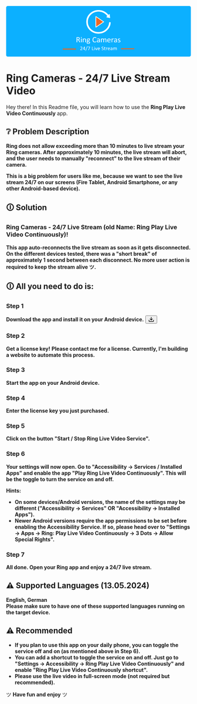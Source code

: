 <div align="center">
  <img src="/images/header.png" title="Ring Cameras-  24/7 Live Stream">
</div>


<h1>Ring Cameras - 24/7 Live Stream Video</h1>

Hey there! In this Readme file, you will learn how to use the **Ring Play Live Video Continuously** app.

## ❔ Problem Description
**Ring does not allow exceeding more than 10 minutes to live stream your Ring cameras. After approximately 10 minutes, the live stream will abort, and the user needs to manually "reconnect" to the live stream of their camera.**

**This is a big problem for users like me, because we want to see the live stream 24/7 on our screens (Fire Tablet, Android Smartphone, or any other Android-based device).**

## 🛈 Solution
### **Ring Cameras -  24/7 Live Stream (old Name: Ring Play Live Video Continuously)!**

**This app auto-reconnects the live stream as soon as it gets disconnected. On the different devices tested, there was a "short break" of approximately 1 second between each disconnect. No more user action is required to keep the stream alive ツ.**

## 🛈 All you need to do is:

### Step 1
**Download the app and install it on your Android device.** <span role="tooltip" aria-label="Download raw file" id=":r44:" class="Tooltip__TooltipBase-sc-17tf59c-0 izAlVj tooltipped-n"><button data-component="IconButton" type="button" aria-label="Download raw content" data-testid="download-raw-button" data-hotkey="Control+Shift+S" data-size="small" data-no-visuals="true" class="types__StyledButton-sc-ws60qy-0 fCIOmi"><svg aria-hidden="true" focusable="false" role="img" class="octicon octicon-download" viewBox="0 0 16 16" width="16" height="16" fill="currentColor" style="display: inline-block; user-select: none; vertical-align: text-bottom; overflow: visible;"><path d="M2.75 14A1.75 1.75 0 0 1 1 12.25v-2.5a.75.75 0 0 1 1.5 0v2.5c0 .138.112.25.25.25h10.5a.25.25 0 0 0 .25-.25v-2.5a.75.75 0 0 1 1.5 0v2.5A1.75 1.75 0 0 1 13.25 14Z"></path><path d="M7.25 7.689V2a.75.75 0 0 1 1.5 0v5.689l1.97-1.969a.749.749 0 1 1 1.06 1.06l-3.25 3.25a.749.749 0 0 1-1.06 0L4.22 6.78a.749.749 0 1 1 1.06-1.06l1.97 1.969Z"></path></svg></button></span>

### Step 2
**Get a license key!**
**Please contact me for a license. Currently, I'm building a website to automate this process.**

### Step 3
**Start the app on your Android device.**

### Step 4
**Enter the license key you just purchased.**

### Step 5
**Click on the button "Start / Stop Ring Live Video Service".**

### Step 6
**Your settings will now open. Go to "Accessibility -> Services / Installed Apps" and enable the app "Play Ring Live Video Continuously". This will be the toggle to turn the service on and off.**

**Hints:**
- **On some devices/Android versions, the name of the settings may be different ("Accessibility -> Services" OR "Accessibility -> Installed Apps").**
- **Newer Android versions require the app permissions to be set before enabling the Accessibility Service. If so, please head over to "Settings -> Apps -> Ring: Play Live Video Continuously -> 3 Dots -> Allow Special Rights".**

### Step 7
**All done. Open your Ring app and enjoy a 24/7 live stream.**

## ⚠ Supported Languages (13.05.2024)
**English, German  
Please make sure to have one of these supported languages running on the target device.**

## ⚠ Recommended
- **If you plan to use this app on your daily phone, you can toggle the service off and on (as mentioned above in Step 6).**
- **You can add a shortcut to toggle the service on and off. Just go to "Settings -> Accessibility -> Ring Play Live Video Continuously" and enable "Ring Play Live Video Continuously shortcut".**
- **Please use the live video in full-screen mode (not required but recommended).**

ツ **Have fun and enjoy** ツ
